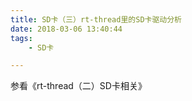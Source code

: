 ```yaml
---
title: SD卡（三）rt-thread里的SD卡驱动分析
date: 2018-03-06 13:40:44
tags:
	- SD卡

---
```




参看《rt-thread（二）SD卡相关》

